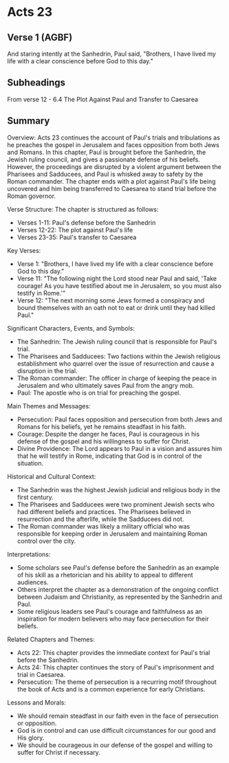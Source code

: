 # Acts 23

## Verse 1 (AGBF)

And staring intently at the Sanhedrin, Paul said, "Brothers, I have lived my life with a clear conscience before God to this day."

## Subheadings

From verse 12 - 6.4 The Plot Against Paul and Transfer to Caesarea

## Summary

Overview:
Acts 23 continues the account of Paul's trials and tribulations as he preaches the gospel in Jerusalem and faces opposition from both Jews and Romans. In this chapter, Paul is brought before the Sanhedrin, the Jewish ruling council, and gives a passionate defense of his beliefs. However, the proceedings are disrupted by a violent argument between the Pharisees and Sadducees, and Paul is whisked away to safety by the Roman commander. The chapter ends with a plot against Paul's life being uncovered and him being transferred to Caesarea to stand trial before the Roman governor.

Verse Structure:
The chapter is structured as follows:
- Verses 1-11: Paul's defense before the Sanhedrin
- Verses 12-22: The plot against Paul's life
- Verses 23-35: Paul's transfer to Caesarea

Key Verses:
- Verse 1: "Brothers, I have lived my life with a clear conscience before God to this day."
- Verse 11: "The following night the Lord stood near Paul and said, 'Take courage! As you have testified about me in Jerusalem, so you must also testify in Rome.'"
- Verse 12: "The next morning some Jews formed a conspiracy and bound themselves with an oath not to eat or drink until they had killed Paul."

Significant Characters, Events, and Symbols:
- The Sanhedrin: The Jewish ruling council that is responsible for Paul's trial.
- The Pharisees and Sadducees: Two factions within the Jewish religious establishment who quarrel over the issue of resurrection and cause a disruption in the trial.
- The Roman commander: The officer in charge of keeping the peace in Jerusalem and who ultimately saves Paul from the angry mob.
- Paul: The apostle who is on trial for preaching the gospel.

Main Themes and Messages:
- Persecution: Paul faces opposition and persecution from both Jews and Romans for his beliefs, yet he remains steadfast in his faith.
- Courage: Despite the danger he faces, Paul is courageous in his defense of the gospel and his willingness to suffer for Christ.
- Divine Providence: The Lord appears to Paul in a vision and assures him that he will testify in Rome, indicating that God is in control of the situation.

Historical and Cultural Context:
- The Sanhedrin was the highest Jewish judicial and religious body in the first century.
- The Pharisees and Sadducees were two prominent Jewish sects who had different beliefs and practices. The Pharisees believed in resurrection and the afterlife, while the Sadducees did not.
- The Roman commander was likely a military official who was responsible for keeping order in Jerusalem and maintaining Roman control over the city.

Interpretations:
- Some scholars see Paul's defense before the Sanhedrin as an example of his skill as a rhetorician and his ability to appeal to different audiences.
- Others interpret the chapter as a demonstration of the ongoing conflict between Judaism and Christianity, as represented by the Sanhedrin and Paul.
- Some religious leaders see Paul's courage and faithfulness as an inspiration for modern believers who may face persecution for their beliefs.

Related Chapters and Themes:
- Acts 22: This chapter provides the immediate context for Paul's trial before the Sanhedrin.
- Acts 24: This chapter continues the story of Paul's imprisonment and trial in Caesarea.
- Persecution: The theme of persecution is a recurring motif throughout the book of Acts and is a common experience for early Christians.

Lessons and Morals:
- We should remain steadfast in our faith even in the face of persecution or opposition.
- God is in control and can use difficult circumstances for our good and His glory.
- We should be courageous in our defense of the gospel and willing to suffer for Christ if necessary.